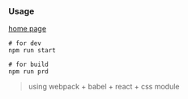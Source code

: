 ### Usage

[home page](http://yuuko.cn)

```
# for dev
npm run start

# for build
npm run prd
```

> using webpack + babel + react + css module

